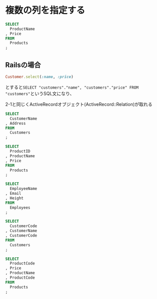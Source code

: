 # 複数の列を指定する
```sql
SELECT
  ProductName
, Price
FROM
  Products
;
```

## Railsの場合
```ruby
Customer.select(:name, :price)
```
とすると`SELECT "customers"."name", "customers"."price" FROM "customers"`というSQL文になり、

2-1と同じくActiveRecordオブジェクト(ActiveRecord::Relation)が取れる

```sql
SELECT
  CustomerName
, Address
FROM
  Customers
;

SELECT
  ProductID
, ProductName
, Price
FROM
  Products
;

SELECT
  EmployeeName
, Email
, Height
FROM
  Employees
;

SELECT
  CustomerCode
, CustomerName
, CustomerCode
FROM
  Customers
;

SELECT
  ProductCode
, Price
, ProductName
, ProductCode
FROM
  Products
;
```
